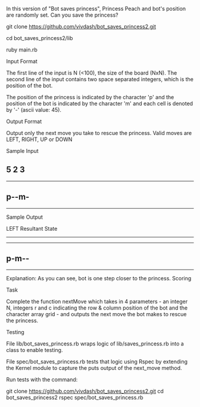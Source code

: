 In this version of "Bot saves princess", Princess Peach and bot's position are randomly set. Can you save the princess?

git clone https://github.com/vivdash/bot_saves_princess2.git

cd bot_saves_princess2/lib

ruby main.rb

Input Format

The first line of the input is N (<100), the size of the board (NxN). The second line of the input contains two space separated integers, which is the position of the bot.

The position of the princess is indicated by the character 'p' and the position of the bot is indicated by the character 'm' and each cell is denoted by '-' (ascii value: 45).

Output Format

Output only the next move you take to rescue the princess. Valid moves are LEFT, RIGHT, UP or DOWN

Sample Input

5
2 3
-----
-----
p--m-
-----
-----
Sample Output

LEFT
Resultant State

-----
-----
p-m--
-----
-----
Explanation: As you can see, bot is one step closer to the princess.
Scoring

Task

Complete the function nextMove which takes in 4 parameters - an integer N, integers r and c indicating the row & column position of the bot and the character array grid - and outputs the next move the bot makes to rescue the princess.

Testing

File lib/bot_saves_princess.rb wraps logic of lib/saves_princess.rb into a class to enable testing.

File spec/bot_saves_princess.rb tests that logic using Rspec by extending the Kernel module to capture the puts output of the next_move method.

Run tests with the command:

git clone https://github.com/vivdash/bot_saves_princess2.git
cd bot_saves_princess2
rspec spec/bot_saves_princess.rb
